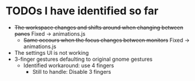 # TODOs I have identified so far

- ~~The workspace changes and shifts around when changing between panes~~ Fixed -> animations.js
  - ~~Same occours when the focus changes between monitors~~ Fixed -> animations.js
- The settings UI is not working
- 3-finger gestures defaulting to original gnome gestures
  - Identified workaround: use 4 fingers
    - Still to handle: Disable 3 fingers
